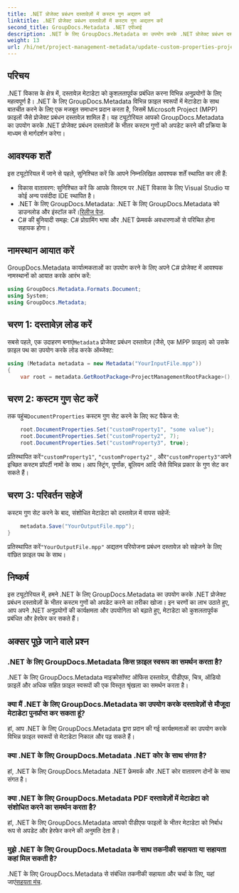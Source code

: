 ```yaml
---
title: .NET प्रोजेक्ट प्रबंधन दस्तावेज़ों में कस्टम गुण अद्यतन करें
linktitle: .NET प्रोजेक्ट प्रबंधन दस्तावेज़ों में कस्टम गुण अद्यतन करें
second_title: GroupDocs.Metadata .NET एपीआई
description: .NET के लिए GroupDocs.Metadata का उपयोग करके .NET प्रोजेक्ट प्रबंधन दस्तावेज़ों में कस्टम गुणों को अपडेट करने का तरीका जानें। अपने अनुप्रयोगों में मेटाडेटा प्रबंधन बढ़ाएँ।
weight: 13
url: /hi/net/project-management-metadata/update-custom-properties-project-management-documents/
---
```

## परिचय
.NET विकास के क्षेत्र में, दस्तावेज़ मेटाडेटा को कुशलतापूर्वक प्रबंधित करना विभिन्न अनुप्रयोगों के लिए महत्वपूर्ण है। .NET के लिए GroupDocs.Metadata विभिन्न फ़ाइल स्वरूपों में मेटाडेटा के साथ बातचीत करने के लिए एक मजबूत समाधान प्रदान करता है, जिसमें Microsoft Project (MPP) फ़ाइलों जैसे प्रोजेक्ट प्रबंधन दस्तावेज़ शामिल हैं। यह ट्यूटोरियल आपको GroupDocs.Metadata का उपयोग करके .NET प्रोजेक्ट प्रबंधन दस्तावेज़ों के भीतर कस्टम गुणों को अपडेट करने की प्रक्रिया के माध्यम से मार्गदर्शन करेगा।
## आवश्यक शर्तें
इस ट्यूटोरियल में जाने से पहले, सुनिश्चित करें कि आपने निम्नलिखित आवश्यक शर्तें स्थापित कर ली हैं:
- विकास वातावरण: सुनिश्चित करें कि आपके सिस्टम पर .NET विकास के लिए Visual Studio या कोई अन्य पसंदीदा IDE स्थापित है।
-  .NET के लिए GroupDocs.Metadata: .NET के लिए GroupDocs.Metadata को डाउनलोड और इंस्टॉल करें।[रिलीज पेज](https://releases.groupdocs.com/metadata/net/).
- C# की बुनियादी समझ: C# प्रोग्रामिंग भाषा और .NET फ्रेमवर्क अवधारणाओं से परिचित होना सहायक होगा।

## नामस्थान आयात करें
GroupDocs.Metadata कार्यात्मकताओं का उपयोग करने के लिए अपने C# प्रोजेक्ट में आवश्यक नामस्थानों को आयात करके आरंभ करें:
```csharp
using GroupDocs.Metadata.Formats.Document;
using System;
using GroupDocs.Metadata;
```
## चरण 1: दस्तावेज़ लोड करें
 सबसे पहले, एक उदाहरण बनाएं`Metadata` प्रोजेक्ट प्रबंधन दस्तावेज़ (जैसे, एक MPP फ़ाइल) को उसके फ़ाइल पथ का उपयोग करके लोड करके ऑब्जेक्ट:
```csharp
using (Metadata metadata = new Metadata("YourInputFile.mpp"))
{
    var root = metadata.GetRootPackage<ProjectManagementRootPackage>();
```
## चरण 2: कस्टम गुण सेट करें
 तक पहुंच`DocumentProperties` कस्टम गुण सेट करने के लिए रूट पैकेज से:
```csharp
    root.DocumentProperties.Set("customProperty1", "some value");
    root.DocumentProperties.Set("customProperty2", 7);
    root.DocumentProperties.Set("customProperty3", true);
```
 प्रतिस्थापित करें`"customProperty1"`, `"customProperty2"` , और`"customProperty3"`अपने इच्छित कस्टम प्रॉपर्टी नामों के साथ। आप स्ट्रिंग, पूर्णांक, बूलियन आदि जैसे विभिन्न प्रकार के गुण सेट कर सकते हैं।
## चरण 3: परिवर्तन सहेजें
कस्टम गुण सेट करने के बाद, संशोधित मेटाडेटा को दस्तावेज़ में वापस सहेजें:
```csharp
    metadata.Save("YourOutputFile.mpp");
}
```
 प्रतिस्थापित करें`"YourOutputFile.mpp"` अद्यतन परियोजना प्रबंधन दस्तावेज़ को सहेजने के लिए वांछित फ़ाइल पथ के साथ।

## निष्कर्ष
इस ट्यूटोरियल में, हमने .NET के लिए GroupDocs.Metadata का उपयोग करके .NET प्रोजेक्ट प्रबंधन दस्तावेज़ों के भीतर कस्टम गुणों को अपडेट करने का तरीका खोजा। इन चरणों का लाभ उठाते हुए, आप अपने .NET अनुप्रयोगों की कार्यक्षमता और उपयोगिता को बढ़ाते हुए, मेटाडेटा को कुशलतापूर्वक प्रबंधित और हेरफेर कर सकते हैं।

## अक्सर पूछे जाने वाले प्रश्न
### .NET के लिए GroupDocs.Metadata किस फ़ाइल स्वरूप का समर्थन करता है?
.NET के लिए GroupDocs.Metadata माइक्रोसॉफ्ट ऑफिस दस्तावेज़, पीडीएफ, चित्र, ऑडियो फ़ाइलें और अधिक सहित फ़ाइल स्वरूपों की एक विस्तृत श्रृंखला का समर्थन करता है।
### क्या मैं .NET के लिए GroupDocs.Metadata का उपयोग करके दस्तावेज़ों से मौजूदा मेटाडेटा पुनर्प्राप्त कर सकता हूं?
हां, आप .NET के लिए GroupDocs.Metadata द्वारा प्रदान की गई कार्यक्षमताओं का उपयोग करके विभिन्न फ़ाइल स्वरूपों से मेटाडेटा निकाल और पढ़ सकते हैं।
### क्या .NET के लिए GroupDocs.Metadata .NET कोर के साथ संगत है?
हां, .NET के लिए GroupDocs.Metadata .NET फ्रेमवर्क और .NET कोर वातावरण दोनों के साथ संगत है।
### क्या .NET के लिए GroupDocs.Metadata PDF दस्तावेज़ों में मेटाडेटा को संशोधित करने का समर्थन करता है?
हां, .NET के लिए GroupDocs.Metadata आपको पीडीएफ फाइलों के भीतर मेटाडेटा को निर्बाध रूप से अपडेट और हेरफेर करने की अनुमति देता है।
### मुझे .NET के लिए GroupDocs.Metadata के साथ तकनीकी सहायता या सहायता कहां मिल सकती है?
 .NET के लिए GroupDocs.Metadata से संबंधित तकनीकी सहायता और चर्चा के लिए, यहां जाएं[सहयता मंच](https://forum.groupdocs.com/c/metadata/14).